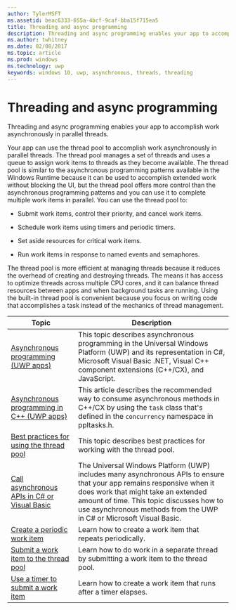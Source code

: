 ```yaml
---
author: TylerMSFT
ms.assetid: beac6333-655a-4bcf-9caf-bba15f715ea5
title: Threading and async programming
description: Threading and async programming enables your app to accomplish work asynchronously in parallel threads.
ms.author: twhitney
ms.date: 02/08/2017
ms.topic: article
ms.prod: windows
ms.technology: uwp
keywords: windows 10, uwp, asynchronous, threads, threading
---
```

# Threading and async programming


Threading and async programming enables your app to accomplish work asynchronously in parallel threads.

Your app can use the thread pool to accomplish work asynchronously in parallel threads. The thread pool manages a set of threads and uses a queue to assign work items to threads as they become available. The thread pool is similar to the asynchronous programming patterns available in the Windows Runtime because it can be used to accomplish extended work without blocking the UI, but the thread pool offers more control than the asynchronous programming patterns and you can use it to complete multiple work items in parallel. You can use the thread pool to:

-   Submit work items, control their priority, and cancel work items.

-   Schedule work items using timers and periodic timers.

-   Set aside resources for critical work items.

-   Run work items in response to named events and semaphores.

The thread pool is more efficient at managing threads because it reduces the overhead of creating and destroying threads. The means it has access to optimize threads across multiple CPU cores, and it can balance thread resources between apps and when background tasks are running. Using the built-in thread pool is convenient because you focus on writing code that accomplishes a task instead of the mechanics of thread management.

| Topic                                                                                                          | Description                         |
|----------------------------------------------------------------------------------------------------------------|-------------------------------------|
| [Asynchronous programming (UWP apps)](asynchronous-programming-universal-windows-platform-apps.md)              | This topic describes asynchronous programming in the Universal Windows Platform (UWP) and its representation in C#, Microsoft Visual Basic .NET, Visual C++ component extensions (C++/CX), and JavaScript. |
| [Asynchronous programming in C++ (UWP apps)](asynchronous-programming-in-cpp-universal-windows-platform-apps.md)| This article describes the recommended way to consume asynchronous methods in C++/CX by using the <code>task</code> class that's defined in the <code>concurrency</code> namespace in ppltasks.h. |
| [Best practices for using the thread pool](best-practices-for-using-the-thread-pool.md)                         | This topic describes best practices for working with the thread pool. |
| [Call asynchronous APIs in C# or Visual Basic](call-asynchronous-apis-in-csharp-or-visual-basic.md)             | The Universal Windows Platform (UWP) includes many asynchronous APIs to ensure that your app remains responsive when it does work that might take an extended amount of time. This topic discusses how to use asynchronous methods from the UWP in C# or Microsoft Visual Basic. |
| [Create a periodic work item](create-a-periodic-work-item.md)                                                   | Learn how to create a work item that repeats periodically. |
| [Submit a work item to the thread pool](submit-a-work-item-to-the-thread-pool.md)                               | Learn how to do work in a separate thread by submitting a work item to the thread pool. |
| [Use a timer to submit a work item](use-a-timer-to-submit-a-work-item.md)                                       | Learn how to create a work item that runs after a timer elapses. |
